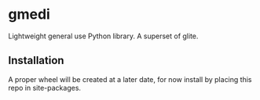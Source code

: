 # gmedi
Lightweight general use Python library.
A superset of glite.
## Installation
A proper wheel will be created at a later date, for now install by placing this repo in site-packages.
